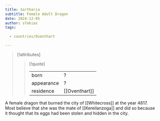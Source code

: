 ```yaml
---
title: Sartharia
subtitle: Female Adult Dragon
date: 2024-12-05
author: sfakias
tags:
  
  - countries/Oventhart

---
```

> [!attributes]
> 
> > [!quote]
> >
> > | | |
> > | --- | --- |
> > | born | ? |
> > | appearance | ? |
> > | residence | [[Oventhart]] |

A female dragon that burned the city of [[Whitecross]] at the year 4817. Most believe that she was the mate of [[Kereilanzoga]] and did so because it thought that its eggs had been stolen and hidden in the city. 